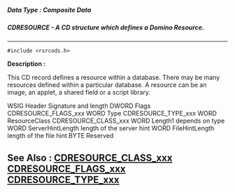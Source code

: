 ##### Data Type : Composite Data
##### CDRESOURCE - A CD structure which defines a Domino Resource.
---
```
#include <rsrcods.h>
```
**Description :**

This CD record defines a resource within a database.  There may be many 
resources defined within a particular database.  A resource can be an image, an 
applet, a shared field or a script library.

WSIG Header   Signature and length
DWORD Flags   CDRESOURCE_FLAGS_xxx
WORD Type   CDRESOURCE_TYPE_xxx
WORD  ResourceClass  CDRESOURCE_CLASS_xxx
WORD Length1   depends on type 
WORD ServerHintLength length of the server hint
WORD FileHintLength  length of the file hint 
BYTE Reserved


**See Also :**
[CDRESOURCE_CLASS_xxx](/domino-c-api-docs/reference/Symb/CDRESOURCE_CLASS_xxx)
[CDRESOURCE_FLAGS_xxx](/domino-c-api-docs/reference/Symb/CDRESOURCE_FLAGS_xxx)
[CDRESOURCE_TYPE_xxx](/domino-c-api-docs/reference/Symb/CDRESOURCE_TYPE_xxx)
---
